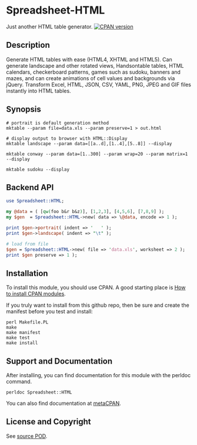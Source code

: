 Spreadsheet-HTML
================
Just another HTML table generator. [![CPAN version](https://badge.fury.io/pl/Spreadsheet-HTML.svg)](https://badge.fury.io/pl/Spreadsheet-HTML)

Description
-----------
Generate HTML tables with ease (HTML4, XHTML and HTML5). Can generate
landscape and other rotated views, Handsontable tables, HTML calendars,
checkerboard patterns, games such as sudoku, banners and mazes, and can
create animations of cell values and backgrounds via jQuery. Transform
Excel, HTML, JSON, CSV, YAML, PNG, JPEG and GIF files instantly into HTML tables.

Synopsis
--------
```
# portrait is default generation method
mktable --param file=data.xls --param preserve=1 > out.html

# display output to browser with HTML::Display
mktable landscape --param data=[[a..d],[1..4],[5..8]] --display

mktable conway --param data=[1..300] --param wrap=20 --param matrix=1 --display

mktable sudoku --display
```

Backend API
-----------
```perl
use Spreadsheet::HTML;

my @data = ( [qw(foo b&r b&z)], [1,2,3], [4,5,6], [7,8,9] );
my $gen  = Spreadsheet::HTML->new( data => \@data, encode => 1 );

print $gen->portrait( indent => '   ' );
print $gen->landscape( indent => "\t" );

# load from file
$gen = Spreadsheet::HTML->new( file => 'data.xls', worksheet => 2 );
print $gen preserve => 1 );
```

Installation
------------
To install this module, you should use CPAN. A good starting
place is [How to install CPAN modules](http://www.cpan.org/modules/INSTALL.html).

If you truly want to install from this github repo, then
be sure and create the manifest before you test and install:
```
perl Makefile.PL
make
make manifest
make test
make install
```

Support and Documentation
-------------------------
After installing, you can find documentation for this module with the
perldoc command.
```
perldoc Spreadsheet::HTML
```
You can also find documentation at [metaCPAN](https://metacpan.org/pod/Spreadsheet::HTML).

License and Copyright
---------------------
See [source POD](/lib/Spreadsheet/HTML.pm).
